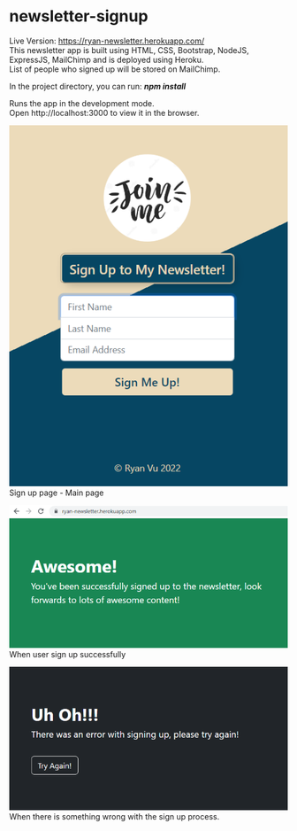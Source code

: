 # newsletter-signup

Live Version: https://ryan-newsletter.herokuapp.com/  
This newsletter app is built using HTML, CSS, Bootstrap, NodeJS, ExpressJS, MailChimp and is deployed using Heroku.  
List of people who signed up will be stored on MailChimp.

In the project directory, you can run: **_npm install_**

Runs the app in the development mode.  
Open http://localhost:3000 to view it in the browser.

![](public/images/signup.png)  
Sign up page - Main page

![](public/images/success.png)  
When user sign up successfully

![](public/images/failure.png)  
When there is something wrong with the sign up process.

